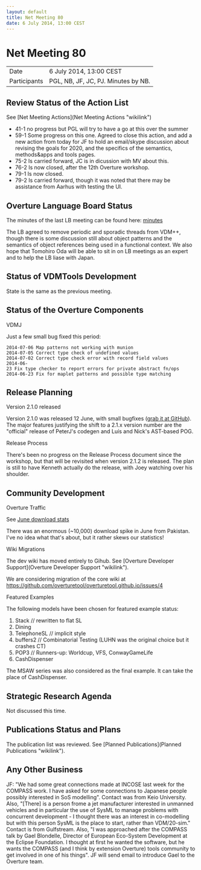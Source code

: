 ```yaml
---
layout: default
title: Net Meeting 80
date: 6 July 2014, 13:00 CEST
---
```


<script src="http://code.jquery.com/jquery-1.11.1.min.js">
</script>
<script src="/javascripts/edit.js"></script>
<script>setEditButonNm();</script>


# Net Meeting 80

|||
|---|---|
| Date | 6 July 2014, 13:00 CEST |
| Participants | PGL, NB, JF, JC, PJ. Minutes by NB. |

Review Status of the Action List
--------------------------------

See [Net Meeting Actions](Net Meeting Actions "wikilink")

-   41-1 no progress but PGL will try to have a go at this over the
    summer
-   59-1 Some progress on this one. Agreed to close this action, and add
    a new action from today for JF to hold an email/skype discussion
    about revising the goals for 2020, and the specifics of the
    semantics, methods&apps and tools pages.
-   75-2 Is carried forward, JC is in dicussion with MV about this.
-   76-2 Is now closed, after the 12th Overture workshop.
-   79-1 Is now closed.
-   79-2 Is carried forward, though it was noted that there may be
    assistance from Aarhus with testing the UI.

Overture Language Board Status
------------------------------

The minutes of the last LB meeting can be found here:
[minutes](http://wiki.overturetool.org/index.php/Minutes_of_the_LB_NM%2C_29th_June_2014)

The LB agreed to remove periodic and sporadic threads from VDM++, though
there is some discussion still about object patterns and the semantics
of object references being used in a functional context. We also hope
that Tomohiro Oda will be able to sit in on LB meetings as an expert and
to help the LB liase with Japan.

Status of VDMTools Development
------------------------------

State is the same as the previous meeting.

Status of the Overture Components
---------------------------------

VDMJ

Just a few small bug fixed this period:

`2014-07-06 Map patterns not working with munion`\
`2014-07-05 Correct type check of undefined values`\
`2014-07-02 Correct type check error with record field values`\
`2014-06-23 Fix type checker to report errors for private abstract fn/ops`\
`2014-06-23 Fix for maplet patterns and possible type matching`

Release Planning
----------------

Version 2.1.0 released

Version 2.1.0 was released 12 June, with small bugfixes ([grab it at
GitHub](https://github.com/overturetool/overture/releases/tag/Release%2F2.1.0)).
The major features justifying the shift to a 2.1.x version number are
the "official" release of PeterJ's codegen and Luís and Nick's AST-based
POG.

Release Process

There's been no progress on the Release Process document since the
workshop, but that will be revisited when version 2.1.2 is released. The
plan is still to have Kenneth actually do the release, with Joey
watching over his shoulder.

Community Development
---------------------

Overture Traffic

See [June download
stats](https://sourceforge.net/projects/overture/files/stats/timeline?dates=2014-06-01+to+2014-07-01)

There was an enormous (\~10,000) download spike in June from Pakistan.
I've no idea what that's about, but it rather skews our statistics!

Wiki Migrations

The dev wiki has moved entirely to Gihub. See [Overture Developer
Support](Overture Developer Support "wikilink").

We are considering migration of the core wiki at
<https://github.com/overturetool/overturetool.github.io/issues/4>

Featured Examples

The following models have been chosen for featured example status:

1.  Stack // rewritten to flat SL
2.  Dining
3.  TelephoneSL // implicit style
4.  buffers2 // Combinatorial Testing (LUHN was the original choice but
    it crashes CT)
5.  POP3 // Runners-up: Worldcup, VFS, ConwayGameLife
6.  CashDispenser

The MSAW series was also considered as the final example. It can take
the place of CashDispenser.

Strategic Research Agenda
-------------------------

Not discussed this time.

Publications Status and Plans
-----------------------------

The publication list was reviewed. See [Planned
Publications](Planned Publications "wikilink").

Any Other Business
------------------

JF: "We had some great connections made at INCOSE last week for the
COMPASS work. I have asked for some connections to Japanese people
possibly interested in SoS modelling". Contact was from Keio University.
Also, "[There] is a person frome a jet manufacturer interested in
unmanned vehicles and in particular the use of SysML to manage problems
with concurrent development - I thought there was an interest in
co-modelling but with this person SysML is the place to start, rather
than VDM/20-sim." Contact is from Gulfstream. Also, "I was approached
after the COMPASS talk by Gael Blondelle, Director of European
Eco-System Development at the Eclipse Foundation. I thought at first he
wanted the software, but he wants the COMPASS (and I think by extension
Overture) tools community to get involved in one of his things". JF will
send email to introduce Gael to the Overture team.

   <div id="edit_page_div"></div>